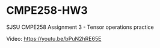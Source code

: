 # CMPE258-HW3
SJSU CMPE258 Assignment 3 - Tensor operations practice

Video: https://youtu.be/bPuN2hRE65E
